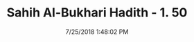 ---
title        : "Sahih Al-Bukhari Hadith - 1. 50"
date         : 7/25/2018 1:48:02 PM
draft        : false
type         : "hadith"
layout       : "hadith"
BookCode     : "SHB"
VolumeNumber : "1"
HadithNumber : "50"
categories  :  ["Faith-To pay Al-Khumus"]
tags  :  ["Abu Jamra"]
---